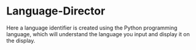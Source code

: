 # Language-Director
Here a language identifier is created using the Python programming language, which will understand the language you input and display it on the display.
